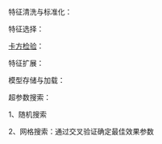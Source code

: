 特征清洗与标准化：

特征选择：

[卡方检验](https://segmentfault.com/a/1190000003719712)：

特征扩展：

模型存储与加载：

超参数搜索：

1、随机搜索

2、网格搜索：通过交叉验证确定最佳效果参数

